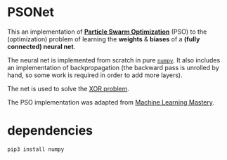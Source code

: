 # PSONet

This an implementation of [**Particle Swarm Optimization**]() (PSO) to the (optimization) problem of learning the **weights** & **biases** of a **(fully connected) neural net**.

The neural net is implemented from scratch in pure [`numpy`](https://numpy.org/). It also includes an implementation of backpropagation (the backward pass is unrolled by hand, so some work is required in order to add more layers).

The net is used to solve the [XOR problem](https://youtube.com/watch?v=kNPGXgzxoHw).

The PSO implementation was adapted from [Machine Learning Mastery](https://machinelearningmastery.com/a-gentle-introduction-to-particle-swarm-optimization/).

# dependencies

```
pip3 install numpy
```
